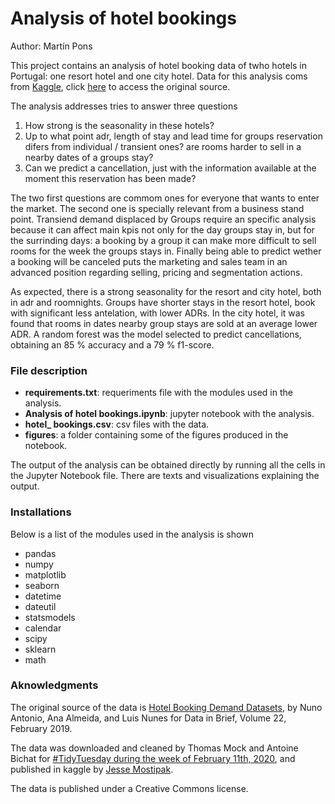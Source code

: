 # Analysis of hotel bookings

Author: Martín Pons

This project contains an analysis of hotel booking data of twho hotels in Portugal: one resort hotel and one city hotel. Data for this analysis coms from [Kaggle](https://www.kaggle.com/jessemostipak/hotel-booking-demand), click [here](https://www.sciencedirect.com/science/article/pii/S2352340918315191) to access the original source.

The analysis addresses tries to answer three questions

1. How strong is the seasonality in these hotels?
2. Up to what point adr, length of stay and lead time for groups reservation difers from individual / transient ones? are rooms harder to sell in a nearby dates of a groups stay?
3. Can we predict a cancellation, just with the information available at the moment this reservation has been made?

The two first questions are commom ones for everyone that wants to enter the market. The second one is specially relevant from a business stand point. Transiend demand displaced by Groups require an specific analysis because it can affect main kpis not only for the day groups stay in, but for the surrinding days: a booking by a group it can make more difficult to sell rooms for the week the groups stays in. Finally being able to predict wether a booking will be canceled puts the marketing and sales team in an advanced position regarding selling, pricing and segmentation actions.

As expected, there is a strong seasonality for the resort and city hotel, both in adr and roomnights. Groups have shorter stays in the resort hotel, book with significant less antelation, with lower ADRs. In the city hotel, it was found that rooms in dates nearby group stays are sold at an average lower ADR. A random forest was the model selected to predict cancellations, obtaining an 85 % accuracy and a 79 % f1-score.


### File description

- **requirements.txt**: requeriments file with the modules used in the analysis.
- **Analysis of hotel bookings.ipynb**: jupyter notebook with the analysis.
- **hotel_ bookings.csv**: csv files with the data.
- **figures**: a folder containing some of the figures produced in the notebook.

The output of the analysis can be obtained directly by running all the cells in the Jupyter Notebook file. There are texts and visualizations explaining the output.

### Installations

Below is a list of the modules used in the analysis is shown

- pandas
- numpy
- matplotlib
- seaborn
- datetime
- dateutil
- statsmodels
- calendar
- scipy
- sklearn
- math

### Aknowledgments

The original source of the data is  [Hotel Booking Demand Datasets](https://www.sciencedirect.com/science/article/pii/S2352340918315191),  by Nuno Antonio, Ana Almeida, and Luis Nunes for Data in Brief, Volume 22, February 2019.

The data was downloaded and cleaned by Thomas Mock and Antoine Bichat for [#TidyTuesday during the week of February 11th, 2020](https://github.com/rfordatascience/tidytuesday/blob/master/data/2020/2020-02-11/readme.md), and published in kaggle by [Jesse Mostipak](https://www.jessemaegan.com/).

The data is published under a Creative Commons license.


